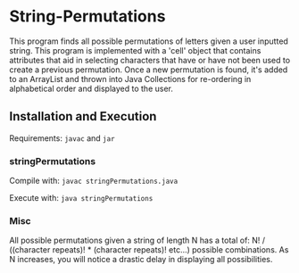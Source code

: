 # String-Permutations
This program finds all possible permutations of letters given a user inputted string.  This program is implemented with a 'cell' object that contains attributes that aid in selecting characters that have or have not been used to create a previous permutation. Once a new permutation is found, it's added to an ArrayList and thrown into Java Collections for re-ordering in alphabetical order and displayed to the user.

## Installation and Execution
Requirements: ```javac``` and ```jar```

### stringPermutations
Compile with:
```javac stringPermutations.java```

Execute with:
```java stringPermutations```

### Misc
All possible permutations given a string of length N has a total of: N! / ((character repeats)! * (character repeats)! etc...) possible combinations.  As N increases, you will notice a drastic delay in displaying all possibilities.

